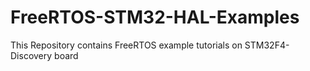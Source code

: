 # FreeRTOS-STM32-HAL-Examples
This Repository contains FreeRTOS example tutorials on STM32F4-Discovery board
